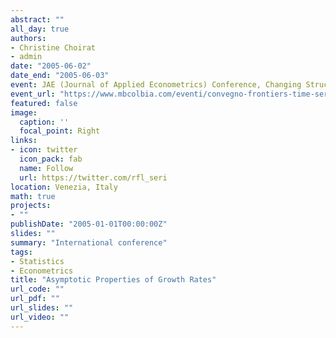 ```yaml
---
abstract: ""
all_day: true
authors:
- Christine Choirat
- admin
date: "2005-06-02"
date_end: "2005-06-03"
event: JAE (Journal of Applied Econometrics) Conference, Changing Structures in International and Financial Markets and the Effects on Financial Decision Making
event_url: "https://www.mbcolbia.com/eventi/convegno-frontiers-time-series-analysis"
featured: false
image:
  caption: ''
  focal_point: Right
links:
- icon: twitter
  icon_pack: fab
  name: Follow
  url: https://twitter.com/rfl_seri
location: Venezia, Italy
math: true
projects:
- ""
publishDate: "2005-01-01T00:00:00Z"
slides: ""
summary: "International conference"
tags:
- Statistics
- Econometrics
title: "Asymptotic Properties of Growth Rates"
url_code: ""
url_pdf: ""
url_slides: ""
url_video: ""
---
```

